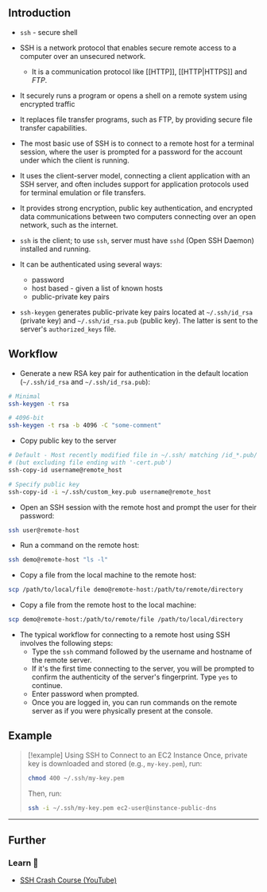 ## Introduction

- `ssh` - secure shell
- SSH is a network protocol that enables secure remote access to a computer over an unsecured network.
    - It is a communication protocol like [[HTTP]], [[HTTP|HTTPS]] and _FTP_.
- It securely runs a program or opens a shell on a remote system using encrypted traffic
- It replaces file transfer programs, such as FTP, by providing secure file transfer capabilities.
- The most basic use of SSH is to connect to a remote host for a terminal session, where the user is prompted for a password for the account under which the client is running.
- It uses the client-server model, connecting a client application with an SSH server, and often includes support for application protocols used for terminal emulation or file transfers.
- It provides strong encryption, public key authentication, and encrypted data communications between two computers connecting over an open network, such as the internet.

- `ssh` is the client; to use `ssh`, server must have `sshd` (Open SSH Daemon) installed and running.
- It can be authenticated using several ways:
    - password
    - host based - given a list of known hosts
    - public-private key pairs
- `ssh-keygen` generates public-private key pairs located at `~/.ssh/id_rsa` (private key) and `~/.ssh/id_rsa.pub` (public key). The latter is sent to the server's `authorized_keys` file.

## Workflow

- Generate a new RSA key pair for authentication in the default location (`~/.ssh/id_rsa` and `~/.ssh/id_rsa.pub`):

```bash
# Minimal
ssh-keygen -t rsa

# 4096-bit
ssh-keygen -t rsa -b 4096 -C "some-comment"
```

- Copy public key to the server

```bash
# Default - Most recently modified file in ~/.ssh/ matching /id_*.pub/ 
# (but excluding file ending with '-cert.pub')
ssh-copy-id username@remote_host

# Specify public key
ssh-copy-id -i ~/.ssh/custom_key.pub username@remote_host
```

- Open an SSH session with the remote host and prompt the user for their password:

```bash
ssh user@remote-host
```

- Run a command on the remote host:

```bash
ssh demo@remote-host "ls -l"
```

- Copy a file from the local machine to the remote host:

```bash
scp /path/to/local/file demo@remote-host:/path/to/remote/directory
```

- Copy a file from the remote host to the local machine:

```bash
scp demo@remote-host:/path/to/remote/file /path/to/local/directory
```

- The typical workflow for connecting to a remote host using SSH involves the following steps:
    - Type the `ssh` command followed by the username and hostname of the remote server.
    - If it's the first time connecting to the server, you will be prompted to confirm the authenticity of the server's fingerprint. Type `yes` to continue.
    - Enter password when prompted.
    - Once you are logged in, you can run commands on the remote server as if you were physically present at the console.

## Example

> [!example] Using SSH to Connect to an EC2 Instance
> Once, private key is downloaded and stored (e.g., `my-key.pem`), run:
> ```bash
> chmod 400 ~/.ssh/my-key.pem
> ```
> 
> Then, run:
> ```bash
> ssh -i ~/.ssh/my-key.pem ec2-user@instance-public-dns
> ```

---
## Further

### Learn 🧠

- [SSH Crash Course (YouTube)](https://www.youtube.com/watch?v=hQWRp-FdTpc)